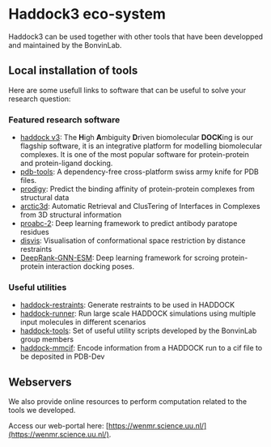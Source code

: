 # Haddock3 eco-system

Haddock3 can be used together with other tools that have been developped and maintained by the BonvinLab.

## Local installation of tools

Here are some usefull links to software that can be useful to solve your research question:

### Featured research software

- [haddock v3](https://github.com/haddocking/haddock3): The  **H**igh **A**mbiguity **D**riven biomolecular **DOCK**ing is our flagship software, it is an integrative platform for modelling biomolecular complexes. It is one of the most popular software for protein-protein and protein-ligand docking.
- [pdb-tools](https://github.com/haddocking/pdb-tools): A dependency-free cross-platform swiss army knife for PDB files.
- [prodigy](https://github.com/haddocking/prodigy): Predict the binding affinity of protein-protein complexes from structural data
- [arctic3d](https://github.com/haddocking/arctic3d): Automatic Retrieval and ClusTering of Interfaces in Complexes from 3D structural information
- [proabc-2](https://github.com/haddocking/proABC-2): Deep learning framework to predict antibody paratope residues
- [disvis](https://github.com/haddocking/disvis): Visualisation of conformational space restriction by distance restraints
- [DeepRank-GNN-ESM](https://github.com/haddocking/DeepRank-GNN-esm): Deep learning framework for scroing protein-protein interaction docking poses.

### Useful utilities

- [haddock-restraints](https://github.com/haddocking/haddock-restraints): Generate restraints to be used in HADDOCK
- [haddock-runner](https://github.com/haddocking/haddock-runner): Run large scale HADDOCK simulations using multiple input molecules in different scenarios
- [haddock-tools](https://github.com/haddocking/haddock-tools): Set of useful utility scripts developed by the BonvinLab group members
- [haddock-mmcif](https://github.com/haddocking/haddock-mmcif): Encode information from a HADDOCK run to a cif file to be deposited in PDB-Dev

## Webservers

We also provide online resources to perform computation related to the tools we developed.

Access our web-portal here: [https://wenmr.science.uu.nl/](https://wenmr.science.uu.nl/).
